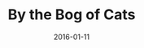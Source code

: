 ---
subheader: ''
description: "<p>by Marina Carr<br/>\ndirected by Julia Santha</p><p>Set in the ghostly,\
  \ mysterious bogs of the Irish midlands, this contemporary retelling of \u201CMedea\u201D\
  \ is penned by Marina Carr - one of Ireland's leading playwrights. Hester Swane,\
  \ an Irish Traveler, is trying to come to terms with a lifetime of abandonment.\
  \ \_Hester sets forth on a path of vengeance after discovering her love and the\
  \ father of her child is set to marry another woman. Secrets, ghosts, and heartache\
  \ surround Hester like a fog as she is pushed to the edge of reason to fight for\
  \ the life and love she wants to deserve in this modern experience of Greek fate.</p><p><strong>Grace\
  \ Bolander</strong> (Hester Swane) is a second-year in the College majoring in TAPS\
  \ and minoring in English and Creative Writing. Previous acting credits include\
  \ <em>Macbeth</em> (Lady Macbeth) and <em>Variations on the Death of Trotsky</em>\
  \ (Mrs. Trotsky) with UT, as well as <em>Hamlet</em> (Hamlet) and <em>Romeo and\
  \ Juliet</em> (Juliet) with Actors' Theatre of Columbus. Grace currently works as\
  \ the Casting/Education Intern at Court Theatre.</p><p><strong>Joey Whitaker</strong>\
  \ (Carthage) is a fourth-year English major in the College. Previous acting credits\
  \ include <em>A Midsummer Night's Dream </em>(Demetrius), <em>Henry VI</em> (Edward),\
  \ and <em>'Tis Pity She's a Whore</em> (Giovanni). He composed an ambient electronic\
  \ score for <em>Richard II</em>.</p><p><strong>India Weston </strong>(Josie) is\
  \ a student in the College.</p><p><strong>Patrick McCarthy</strong> (Xavier Cassidy)\
  \ is a third-year English and Linguistics major. He has previously appeared in Twelfth\
  \ Night (Malvolio) and Rumors (Ken).</p><p><strong>Livia Reiner</strong> (Caroline)\
  \ is a first-year in the College with an undecided major. But, she is not undecided\
  \ about proclaiming this to be her first UT show. She has performed with Overtone\
  \ Industries and the Downtown Repertory Theater Company in Los Angeles, and spent\
  \ a semester at the Eugene O'Neill Theater Center's National Theater Institute.</p><p><strong>Elisabeth\
  \ Del Toro</strong> (Mrs. Kilbride) is a fourth-year TAPS major. She has acted (<em>Twelfth\
  \ Night, SubURBia, This Is How It Goes, Closer, Cabaret, Godspell, Grey Gardens,\
  \ House of Yes, Drowsy Chaperone, ALICES</em>), stagehand-ed (<em>Henry VI</em>),\
  \ assistant sound designed (<em>Glass Menagerie</em>), and .gif designed (<em>Hamlion</em>)\
  \ for UT, and directed a Commedia dell\u2019Arte musical (<em>Cherry Poppins</em>).\
  \ Elisabeth is also a curator of the Theater[24] Festival and Chair of the University\
  \ Theater Committee.</p> <p><strong>Maxine Frendel</strong> (Catwoman) is a fourth-year\
  \ in the College majoring in Sociology. This is her first UT show! Previously she\
  \ has performed with Commedia (<em>Angelica</em>) and has served as Marketing Director\
  \ for <em>The Tempest</em> at Promontory Point Park.</p><p><strong>Megan Philippi</strong>\
  \ (Monica Murray) is a second-year in the College, prospectively majoring in TAPS\
  \ and minoring in Ecology and Evolution. She assistant directed <em>Urinetown</em>,\
  \ directed <em>Rabbits</em> for New Work Week, and assistant set designed <em>Endgame</em>.</p>\
  \ <p><strong>Sam Segan</strong> (Ghost of Joseph Swane) is a student in the College.</p><p><strong>Alex\
  \ Hearn</strong> (Ghost Fancier/Young Dunne) is a third-year in the College studying\
  \ Public Policy and TAPS. He is very excited for the chance to work with Julia again,\
  \ after acting for her in <em>Suburbia</em> (Fall Pro-show 2015) and <em>Endgame</em>\
  \ (Fall 2014). Alex mostly acts but sometimes directs, and will be directing Noises\
  \ Off for the Spring 2016 season. He is the secretary of UT Committee.</p><p><strong>Eric\
  \ Kirkes</strong> (Father Willow) is a third-year in the College majoring in Music\
  \ and minoring in TAPS. Previous acting credits include <em>Godspell</em> (Ensemble),\
  \ <em>A Little Star Quality</em> (Ch\xE9), <em>Closer</em> (Props Designer), <em>Scenes\
  \ from Rabbit Hole</em> (Director), and in several Fire Escape Films productions.\
  \ Eric is a member of UT Committee.</p><p><strong>Julia Santha</strong> (Director)\
  \ is a fourth-year in the College majoring in Law, Letters and Society and minoring\
  \ in Theatre and Performance Studies. This is her third UT Mainstage production.\
  \ In the past, she directed Sam Shepard's <em>Fool for Love</em>, Samuel Beckett's\
  \ <em>Endgame</em>, and a workshop of David Mamet's <em>Boston Marriage</em>. Julia\
  \ is grateful for this opportunity to grow and for the amazing team and family of\
  \ the Bog.</p><p><strong>Ben Sulser</strong> (Production Manager) is a fourth-year\
  \ in the College majoring in Evolutionary Biology and minoring in German. Previous\
  \ credits include: <em>Miss Julie</em> (PM), Winter Workshops 2015 (SM), Winter\
  \ Workshops 2014 (PM), <em>Hamletmachine </em>(SM), and <em>Hotel Nepenthe</em>\
  \ (SM). Ben is also a member of TAPS Technical Staff, serving as the Assistant Production\
  \ Manager and staff liaison to multiple productions.</p> <p><strong>Natalie Wagner</strong>\
  \ (Stage Manager) is a third-year student majoring in Law, Letters, and Society.\
  \ Her UChicago stage management credits include <em>Suburbia, Endgame, The Effect\
  \ of Gamma Rays on Man-in-the-Moon Marigolds, </em>and four mainstage shows as ASM.\
  \ She serves as UT Committee's Treasurer and as a Curator for the quarterly Theater[24]\
  \ festival. Additionally, she has worked on multiple summer theater festivals in\
  \ NYC, including two New York Musical Theatre Festival productions: <em>Spot on\
  \ the Wall</em> (PA) and the concert <em>Beyond Words</em> (SM).</p><p><strong>Elise\
  \ Kauzlaric</strong> (Dialect Coach) is a dialect coach, director, and actor who\
  \ has made Chicago her professional home for 18 years. She is an ensemble member\
  \ of Lifeline Theatre and is a member of the adjunct faculty of Chicago College\
  \ of Performing Arts and DePaul University.</p> <p><strong>Zev Steinberg</strong>\
  \ (Fight Director) is a professor of Stage Combat, Movement, and Acting at the University\
  \ of Illinois at Urbana Champaign. Zev has choreographed violence in theatres all\
  \ over the Midwest, and has as been recognized 11 times for his artistic achievements.\
  \ Zev is a Certified Teacher, and recipient of the Paddy Crean Award with the Society\
  \ of American Fight Directors. Zev is also a certified Yoga teacher. Zev holds his\
  \ MFA in Acting from Michigan Stage University, after graduating with a BFA from\
  \ the department of Theatre at the University of Illinois.</p><p><strong>Charlie\
  \ Lovejoy</strong> (Floor Manager) is a second-year prospective English literature\
  \ and TAPS double-major. Charlie\u2019s previous UT stage management credits include\
  \ <em>Miss Julie </em>(SM), <em>Context</em> (SM), <em>Amadeus</em> (ASM), and <em>The\
  \ Effect of Gamma Rays on Man-in-the-Moon Marigolds</em> (ASM). Charlie is currently\
  \ serving as a member of UT Committee. Over the past six years, Charlie has stage\
  \ managed numerous productions through community, professional, and school theatre.</p><p><strong>Emma\
  \ Heras</strong> (Dramaturg) is a student in the College.</p><p><strong>Coriander\
  \ Mayer</strong> (Lighting Designer) is a second-year TAPS and English major in\
  \ the College. Most recently, Cori directed <em>The Candles</em> for A Weekend of\
  \ Workshops. Since coming to Chicago, Cori has also acted (UT, Two Brothers, Green\
  \ Shirt Studio), lighting designed (UT, Commedia dell Arte, Madison Street Theater),\
  \ electrician'd (UT, Mandel Hall, Apollo Theater, Mercury Theater), and improvised\
  \ (Annoyance Theater, The Second City).</p><p><strong>Sydney Purdue</strong> (Scenic\
  \ Designer) is a second-year in the College most likely majoring in Statistics.\
  \ Previously, she has worked on the scenic designs of <em>Giselle, Twelfth Night,\
  \ This Is How It Goes, </em>and <em>Macbeth</em> and on the stage management teams\
  \ of <em>Candles, Rumors, and Amadeus</em>.</p> <p><strong>Colin Garon</strong>\
  \ (Props Designer) is a second-year in the College majoring in HIPS. Colin has previously\
  \ designed props for <em>Endgame, Amadeus, Love's Labour's Lost,</em> and <em>Miss\
  \ Julie</em>.</p><p><strong>Tiffany \"Tippo\" Wang</strong> (Master Carpenter) is\
  \ a third-year Psychology major. Tippo is a member of UT/TAPS Tech Staff, serving\
  \ as Assistant Technical Director.</p> <p><strong>Alice Sheehan</strong> (Master\
  \ Electrician) and is a second-year majoring in Near Eastern Languages and Civilizations\
  \ and minoring in Theater and Performance Studies. UT credits include as lighting\
  \ designer:<em> Miss Julie</em> and <em>Amadeus</em>, as ME: <em>Love's Labours\
  \ Lost</em>, and assisting on shows including <em>Endgame</em>, <em>The Effect of\
  \ Gamma Rays on Man in the Moon Marigolds</em>, and <em>This Is How It Goes</em>.</p><p><strong>Ty\
  \ Easley </strong>(Sound Designer) is a student in the College.</p><p><strong>Omar\
  \ El Sharif </strong>(Composer) is a student in the College.</p><p><strong>Itzel\
  \ Blancas </strong>(Costume Designer) is a student in the College.</p><p><strong>Colin\
  \ Garon</strong> (Props Designer) is a student in the College.</p> <p><strong>David\
  \ Lovejoy</strong> (Assistant Director) is a third-year in the College majoring\
  \ in TAPS and a recent graduate of the ACADEMY at Blackbox. Previous acting credits\
  \ include Hamm (<em>Endgame</em>) and Puck (<em>Midsummer</em>), previous directing\
  \ experience includes an independent production of <em>The Tempest</em>.</p><p><strong>Ellen\
  \ Wiese</strong> (Assistant Stage Manager) is a third-year in the College majoring\
  \ in English and Public Policy. Previously, Ellen worked as the ASM on<em> Miss\
  \ Julie</em>.</p><p><strong>Sophie Downes</strong> (Assistant Sound Designer) is\
  \ a third-year in the College majoring in English. She previously served as assistant\
  \ sound designer for Neil Simon's <em>Rumors</em>. Other UT credits: production\
  \ manager (A Weekend of Workshops, Apsara Presents <em>Avalu</em>), assistant production\
  \ manager (<em>Henry V, Fool For Love, As You Like It</em>).</p><p><strong>Elizabeth\
  \ Ortiz</strong> (Assistant Lighting Designer) is a second-year in the College majoring\
  \ in Public Policy and Political Science. She is very excited to be doing her first\
  \ production as an assistant lighting designer. Former acting credits include Queenie\
  \ in <em>The Wild Party</em> and Wind in <em>The Tempest. </em>Outside UT, she is\
  \ on the Executive Committee of University Ballet of Chicago and has been featured\
  \ in <em>Raymonda, Le Corsaire, Giselle</em>, and <em>Sleeping Beauty. </em>She\
  \ is also a member of Unaccompanied Women A Cappella, where she serves as the assistant\
  \ music director and choreographer.</p> <p><strong>Hannah Zinky</strong> (Assistant\
  \ Costume Designer) is a student in the College.</p><p><strong>Maya Jain</strong>\
  \ (Assistant Set Designer) is a first-year in the College majoring in TAPS. She\
  \ was a part of a Weekend of Workshops last quarter in <em>The Candles</em> (Flask).\
  \ Other favorite theatre credits of hers include <em>Medea </em>(Medea) and <em>Macbeth\
  \ </em>(the Third Witch).</p><p><strong>Abi Hunter </strong>(Assistant Scenic Designer)\
  \ is a student in the College.</p><p><strong>Bobbie Sheng</strong> (Assistant Props\
  \ Designer) is a first-year in the College. She has previously worked on <em>Miss\
  \ Julie.</em></p><p><strong>Alex Morales </strong>(Tech Staff Liaison) is a student\
  \ in the College.</p><p><strong>Lexi Turner</strong> (Committee Liaison) is a student\
  \ in the College.</p><p><strong>Shayon</strong> <strong>Sengupta</strong> (Electrician)\
  \ is a student in the College.</p><p><strong>Michael Roy</strong> (Electrician)\
  \ is a student in the College.</p><p><strong>Gabi Mulder</strong> (Painter) is a\
  \ student in the College.</p>"
slug: bog-cats
title: By the Bog of Cats
layout: show-info
quarter: winter
year: 2016
season: 2015-2016 Shows
date: 2016-01-11

---